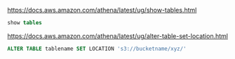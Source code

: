 
https://docs.aws.amazon.com/athena/latest/ug/show-tables.html
```sql
show tables
```

https://docs.aws.amazon.com/athena/latest/ug/alter-table-set-location.html
```sql
ALTER TABLE tablename SET LOCATION 's3://bucketname/xyz/'
```
